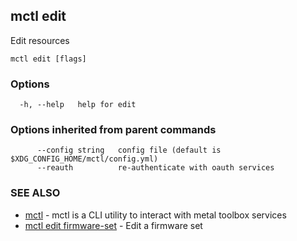 [Auto generated by spf13/cobra]: <>

## mctl edit

Edit resources

```
mctl edit [flags]
```

### Options

```
  -h, --help   help for edit
```

### Options inherited from parent commands

```
      --config string   config file (default is $XDG_CONFIG_HOME/mctl/config.yml)
      --reauth          re-authenticate with oauth services
```

### SEE ALSO

* [mctl](mctl.md)	 - mctl is a CLI utility to interact with metal toolbox services
* [mctl edit firmware-set](mctl_edit_firmware-set.md)	 - Edit a firmware set

